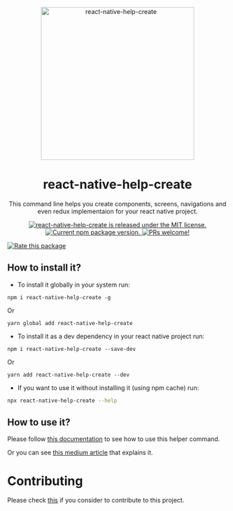 <p align="center">
  <img src="https://user-images.githubusercontent.com/48713070/126584137-aacbf763-0a97-4071-86b2-b97f845d013d.png" width="350" height="350" alt="react-native-help-create" />
</p>

<h1 align="center">react-native-help-create</h1>

<p align="center">
This command line helps you create components, screens, navigations and even redux implementaion for your react native project.
</p>

<p align="center">
  <a href="https://github.com/Omar-Belghaouti/react-native-help-create/blob/main/LICENSE">
    <img src="https://img.shields.io/badge/license-MIT-blue.svg" alt="react-native-help-create is released under the MIT license." />
  </a>
  <a href="https://www.npmjs.com/package/react-native-help-create">
    <img src="https://img.shields.io/npm/v/react-native-help-create?color=e80441&label=react-native-help-create" alt="Current npm package version." />
  </a>
  <a href="https://github.com/Omar-Belghaouti/react-native-help-create/blob/main/CONTRIBUTING.md">
    <img src="https://img.shields.io/badge/PRs-welcome-brightgreen.svg" alt="PRs welcome!" />
  </a>
</p>

[![Rate this package](https://badges.openbase.com/js/rating/react-native-help-create.svg?token=jaha1TEOwxBzmHNH3/CKrz3l1UzPeeSD4rfe2cSGD+I=)](https://openbase.com/js/react-native-help-create?utm_source=embedded&amp;utm_medium=badge&amp;utm_campaign=rate-badge)

## How to install it?

- To install it globally in your system run:

```
npm i react-native-help-create -g
```

Or

```
yarn global add react-native-help-create
```

- To install it as a dev dependency in your react native project run:

```
npm i react-native-help-create --save-dev
```

Or

```
yarn add react-native-help-create --dev
```

- If you want to use it without installing it (using npm cache) run:

```sh
npx react-native-help-create --help
```

## How to use it?

Please follow [this documentation](docs/TOC.md) to see how to use this helper command.

Or you can see [this medium article](https://omarbelghaouti.medium.com/react-native-help-create-a-friendly-tool-for-react-native-projects-f85cbcf64da5) that explains it.

# Contributing

Please check [this](CONTRIBUTING.md) if you consider to contribute to this project.
